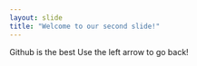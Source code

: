 ```yaml
---
layout: slide
title: "Welcome to our second slide!"
---
```

Github is the best 
Use the left arrow to go back!
